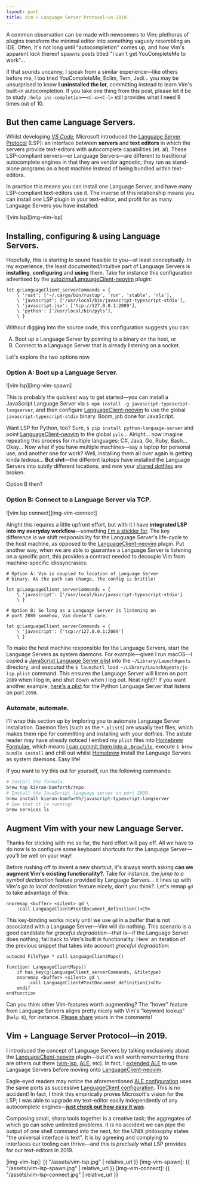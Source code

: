 ```yaml
---
layout: post
title: Vim + Language Server Protocol—in 2019.
---
```


A common observation can be made with newcomers to Vim; plethoras of plugins
transform the minimal editor into something vaguely resembling an IDE. Often,
it's not long until "autocompletion" comes up, and how Vim's apparent _lack_
thereof spawns posts titled "I can't get YouCompleteMe to work"...

If that sounds uncanny, I speak from a similar experience—like others before me,
I too tried YouCompleteMe, Eclim, Tern, Jedi... you may be unsurprised to know
**I uninstalled the lot**, committing instead to learn Vim's built-in
autocompletion. If you take one thing from this post, please let it be to study
`:help ins-completion`—`<C-x><C-l>` still provides what I need 9 times out of
10.

## But then came Language Servers.

Whilst developing _[VS Code][vscode-site]_, Microsoft introduced the [Language
Server Protocol][lsp-site] (LSP): an interface between **servers** and **text
editors** in which the servers provide text-editors with autocomplete
capabilities (et. al). These LSP-compliant servers—or Language Servers—are
different to traditional autocomplete engines in that they are vendor agnostic;
they run as stand-alone programs on a host machine instead of being bundled
within text-editors.

In practice this means you can install one Language Server, and have many
LSP-compliant text-editors use it. The inverse of this relationship means you
can install _one_ LSP plugin in your text-editor, and profit for as many
Language Servers you have installed:

![vim lsp][img-vim-lsp]

## Installing, configuring & using Language Servers.

Hopefully, this is starting to sound feasible to you—at least conceptually. In
my experience, the least documented/intuitive part of Language Servers is
**installing**, **configuring** and **using** them. Take for instance this
configuration advertised by the [autozimu/LanguageClient-neovim][lsp-plugin]
plugin:

```vim
let g:LanguageClient_serverCommands = {
    \ 'rust': ['~/.cargo/bin/rustup', 'run', 'stable', 'rls'],
    \ 'javascript': ['/usr/local/bin/javascript-typescript-stdio'],
    \ 'javascript.jsx': ['tcp://127.0.0.1:2089'],
    \ 'python': ['/usr/local/bin/pyls'],
    \ }
```

Without digging into the source code, this configuration suggests you can:
<ol type="A">
  <li>Boot up a Language Server by pointing to a binary on the host, or</li>
  <li>Connect to a Language Server that is already listening on a socket.</li>
</ol>
Let's explore the two options now.

### Option A: Boot up a Language Server.

![vim lsp][img-vim-spawn]

This is probably the quickest way to get started—you can install a JavaScript
Language Server via  `$ npm install -g javascript-typescript-langserver`, and
then configure [LanguageClient-neovim][lsp-plugin] to use the global
`javascript-typescript-stdio` binary.  Boom, job done for JavaScript.

Want LSP for Python, too? Sure, `$ pip install python-language-server` and point
[LanguageClient-neovim][lsp-plugin] to the global `pyls`... Alright... now
imagine repeating this process for multiple languages; C#, Java, Go, Ruby,
Bash...  Okay... Now what if you have multiple machines—say a laptop for
personal use, and another one for work? Well, installing them all over again is
getting kinda _tedious_... **But shit**—the different laptops have installed the
Language Servers into subtly different locations, and now your [shared
dotfiles][dotfiles] are broken.

Option B then?

### Option B: Connect to a Language Server via TCP.

![vim lsp connect][img-vim-connect]

Alright this requires a little upfront effort, but with it I have **integrated
LSP into my everyday workflow**—something [I'm a stickler
for][1k-dotfile-commits]. The key difference is we shift responsibility for the
Language Server's life-cycle to the host machine, as opposed to the
[LanguageClient-neovim][lsp-plugin] plugin. Put another way, when we are able to
guarantee a Language Server is listening on a specific port, this provides a
contract needed to decouple Vim from machine-specific idiosyncrasies:

```vim
# Option A: Vim is coupled to location of Language Server
# binary, As the path can change, the config is brittle!

let g:LanguageClient_serverCommands = {
    \ 'javascript': ['/usr/local/bin/javascript-typescript-stdio']
    \ }

# Option B: So long as a Language Server is listening on
# port 2089 somehow, Vim doesn't care.

let g:LanguageClient_serverCommands = {
    \ 'javascript': ['tcp://127.0.0.1:2089']
    \ }
```

To make the host machine responsible for the Language Servers, start the
Language Servers as system daemons. For example—given I run macOS—I copied a
[JavaScript Language Server plist][javascript-plist] into the
`~/Library/LaunchAgents` directory, and executed the `$ launchctl load
~/Library/LaunchAgents/js-lsp.plist` command. This ensures the Language Server
will listen on port `2089` when I log in, and shut down when I log out. Neat
right?! If you want another example, [here's a plist][python-plist] for the
Python Language Server that listens on port `2090`.

### Automate, automate.

I'll wrap this section up by imploring you to automate Language Server
installation. Daemon files (such as the `*.plist`s) are usually text files,
which makes them ripe for committing and installing with your dotfiles.  The
astute reader may have already noticed I embed my `plist` files into [Homebrew
Formulae][homebrew-formulae], which means [I can commit them into a
`.Brewfile`][brewfile], execute `$ brew bundle install` and chill out whilst
[Homebrew][homebrew] install the Language Servers as system daemons. Easy life!

If you want to try this out for yourself, run the following commands:

```sh
# Install the formula.
brew tap kieran-bamforth/repo
# Install the JavaScript language server on port 2090.
brew install kieran-bamforth/javascript-typescript-langserver
# See that it is running!
brew services ls
```

## Augment Vim with your new Language Server.

Thanks for sticking with me so far, the hard effort will pay off. All we have to
do now is to configure some keyboard shortcuts for the Language Server—you'll be
well on your way!

Before rushing off to invent a new shortcut, it's always worth asking **can we
augment Vim's existing functionality?**. Take for instance, the _jump to a
symbol declaration_ feature provided by Language Servers... it lines up with
Vim's _go to local declaration_ feature nicely, don't you think?. Let's remap
`gd` to take advantage of this:

```vim
nnoremap <buffer> <silent> gd \
    :call LanguageClient#textDocument_definition()<CR>
```

This key-binding works nicely until we use `gd` in a buffer that is not
associated with a Language Server—Vim will do nothing. This scenario is a good
candidate for _graceful degradation_—that is—if the Language Server does
nothing, fall back to Vim's built in functionality. Here' an iteration of the
previous snippet that takes into account _graceful degradation_:

```vim
autocmd FileType * call LanguageClientMaps()

function! LanguageClientMaps()
    if has_key(g:LanguageClient_serverCommands, &filetype)
    nnoremap <buffer> <silent> gd \
        :call LanguageClient#textDocument_definition()<CR>
    endif
endfunction
```

Can you think other Vim-features worth augmenting? The "hover" feature from
Language Servers aligns pretty nicely with Vim's "keyword lookup" (`help K`),
for instance.  [Please share][my-lsp-bindings] yours in the comments!

## Vim + Language Server Protocol—in 2019.

I introduced the concept of Language Servers by talking exclusively about the
[LanguageClient-neovim][lsp-plugin] plugin—but it's well worth remembering there
are others out there ([vim-lsp][vim-lsp], [ALE][ale], etc). In fact, I [extended
ALE][extend-ale] to use Language Servers before moving onto
[LanguageClient-neovim][lsp-plugin].

Eagle-eyed readers may notice the aforementioned [ALE
configuration][javascript-config-ale] uses the same ports as successive
[LanguageClient configuration][javascript-config-languageclient]. This is no
accident! In fact, I think this empirically proves Microsoft's vision for the
LSP; I was able to upgrade my text-editor easily independently of any
autocomplete engines—[**just check out how easy it was**][replace-ale].

Composing small, sharp tools together is a creative task; the aggregates of
which go can solve unlimited problems. It is no accident we can pipe the output
of one shell command into the next, for the UNIX philosophy states "the
universal interface is text". It is by agreeing and complying to interfaces our
tooling can thrive—and this is _precisely_ what LSP provides for our
text-editors in 2019.

[img-vim-lsp]: {{ "/assets/vim-lsp.jpg"  | relative_url }}
[img-vim-spawn]: {{ "/assets/vim-lsp-spawn.jpg"  | relative_url }}
[img-vim-connect]: {{ "/assets/vim-lsp-connect.jpg"  | relative_url }}

[1k-dotfile-commits]: https://www.kieranbamforth.me/blog/one-thousand-dotfile-commits.html
[ale]: https://github.com/w0rp/ale
[brewfile]: https://github.com/kieran-bamforth/dotfiles/blob/d2850ca1c4db66893850b40ca2e74eb279ae06bf/.Brewfile#L102-L105
[dotfiles]: https://github.com/kieran-bamforth/dotfiles
[extend-ale]: https://github.com/kieran-bamforth/dotfiles/tree/e0c4b625d72a32d34e2088775f0f4d208ddcf719/.vim/bundle/vim-kieran/after/plugin/ale
[homebrew-formulae]: https://docs.brew.sh/Formula-Cookbook
[homebrew]: https://brew.sh/
[javascript-config-ale]: https://github.com/kieran-bamforth/dotfiles/blob/e0c4b625d72a32d34e2088775f0f4d208ddcf719/.vim/bundle/vim-kieran/after/plugin/ale/jstsls.vim#L4-L5
[javascript-config-languageclient]: https://github.com/kieran-bamforth/dotfiles/blob/190b1b859f564271e4cfd62cd08fb6c8af137c93/.vimrc#L419
[javascript-plist]: https://github.com/kieran-bamforth/homebrew-repo/blob/c8b3d0b6adc18e250dd0f8e0a2a89c22ad1a6ec5/Formula/javascript-typescript-langserver.rb#L15-L33
[lsp-plugin]: https://github.com/autozimu/LanguageClient-neovim
[lsp-site]: https://microsoft.github.io/language-server-protocol/
[my-lsp-bindings]: https://github.com/kieran-bamforth/dotfiles/commit/190b1b859f564271e4cfd62cd08fb6c8af137c93
[python-plist]: https://github.com/kieran-bamforth/homebrew-repo/blob/faa4464756900098d74ae9140515426717e9578d/Formula/python-language-server.rb#L11-L31
[replace-ale]: https://github.com/kieran-bamforth/dotfiles/commit/7b695e648b7ff84859fb67c6aefd932a8c62cf92
[vim-lsp]: https://github.com/prabirshrestha/vim-lsp
[vscode-site]: https://code.visualstudio.com/
